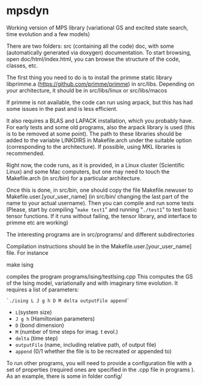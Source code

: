# mpsdyn
Working version of MPS library (variational GS and excited state search, time evolution and a few models)

There are two folders: 
    src (containing all the code) 
    doc, with some (automatically generated via doxygen) documentation. To start browsing, open doc/html/index.html, you can browse the structure of the code, classes, etc.

The first thing you need to do is to install the primme static library libprimme.a (https://github.com/primme/primme) in src/libs. 
    Depending on your architecture, it should be in src/libs/linux or src/libs/macos 

If primme is not available, the code can run using arpack, but this has had some issues in the past and is less efficient.
    
It also requires a BLAS and LAPACK installation, which you probably have.
For early tests and some old programs, also the arpack library is used (this is to be removed at some point). 
The path to these libraries should be added to the variable LINKDIRS in Makefile.arch under the suitable option (corresponding to the architecture). If possible, using MKL libraries is recommended. 

Right now, the code runs, as it is provided, in a Linux cluster (Scientific Linux) and some Mac computers, but one may need to touch the Makefile.arch (in src/bin) for a particular architecture. 

Once this is done, in src/bin, one should copy the file Makefile.newuser to Makefile.user.[your_user_name] (in src/bin/  changing the last part of the name to your actual username). Then you can compile and run some tests (Please, start by compiling "`make test1`" and running "`./test1`" to test basic tensor functions. If it runs without failing, the tensor library, and interface to primme etc are working)

The interesting programs are in src/programs/  and different subdirectories

Compilation instructions should be in the Makefile.user.[your_user_name] file. For instance

make ising

compiles the program programs/ising/testIsing.cpp
This computes the GS of the Ising model, variationally  and with imaginary time evolution. It requires a list of parameters:

    `./ising L J g h D M delta outputFile append`

- `L`(system size) 
- `J g h` (Hamiltonian parameters) 
- `D` (bond dimension) 
- `M` (number of time steps for imag. t evol.) 
- `delta` (time step) 
- `outputFile` (name, including relative path, of output file) 
- `append` (0/1 whether the file is to be recreated or appended to)


To run other programs, you will need to provide a configuration file with a set of properties (required ones are specified in the .cpp file in programs ). As an example, there is some in folder config/
